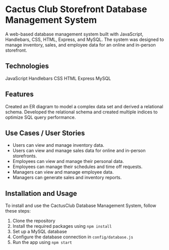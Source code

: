 # Cactus Club Storefront Database Management System

A web-based database management system built with JavaScript, Handlebars, CSS, HTML, Express, and MySQL. The system was designed to manage inventory, sales, and employee data for an online and in-person storefront.


## Technologies

JavaScript
Handlebars
CSS
HTML
Express
MySQL


## Features
Created an ER diagram to model a complex data set and derived a relational schema.
Developed the relational schema and created multiple indices to optimize SQL query performance.

## Use Cases / User Stories

* Users can view and manage inventory data.
* Users can view and manage sales data for online and in-person storefronts.
* Employees can view and manage their personal data.
* Employees can manage their schedules and time off requests.
* Managers can view and manage employee data.
* Managers can generate sales and inventory reports.

## Installation and Usage

To install and use the CactusClub Database Management System, follow these steps:

1. Clone the repository
2. Install the required packages using `npm install`
3. Set up a MySQL database
4. Configure the database connection in `config/database.js`
5. Run the app using `npm start`
